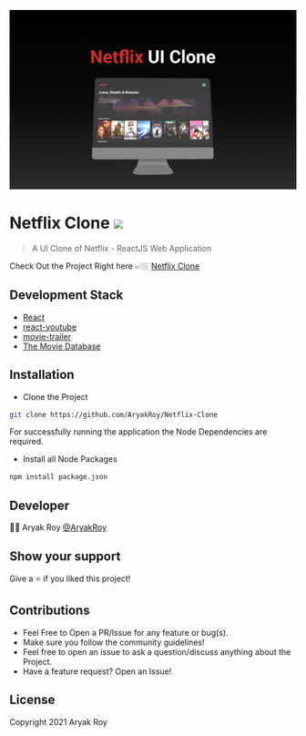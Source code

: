![Netflix Clone Banner](/src/assets/banner.png)

# Netflix Clone <img src="https://media.tenor.com/images/58630030d9eaa4930a06ad6687467a16/tenor.gif" width="80px">

> A UI Clone of Netflix - ReactJS Web Application

Check Out the Project Right here 👉🏼
[Netflix Clone](https://netflix-clone-d9498.firebaseapp.com/)

## Development Stack

- [React](https://reactjs.org/)
- [react-youtube](https://www.npmjs.com/package/react-youtube)
- [movie-trailer](https://www.npmjs.com/package/movie-trailer)
- [The Movie Database](https://www.themoviedb.org/)

## Installation

- Clone the Project

```bash
git clone https://github.com/AryakRoy/Netflix-Clone
```

For successfully running the application the Node Dependencies are required.

- Install all Node Packages

```bash
npm install package.json
```

## Developer

👨‍💻 Aryak Roy [@AryakRoy](https://github.com/AryakRoy)

## Show your support

Give a ⭐ if you liked this project!

## Contributions

- Feel Free to Open a PR/Issue for any feature or bug(s).
- Make sure you follow the community guidelines!
- Feel free to open an issue to ask a question/discuss anything about the Project.
- Have a feature request? Open an Issue!

## License

Copyright 2021 Aryak Roy
